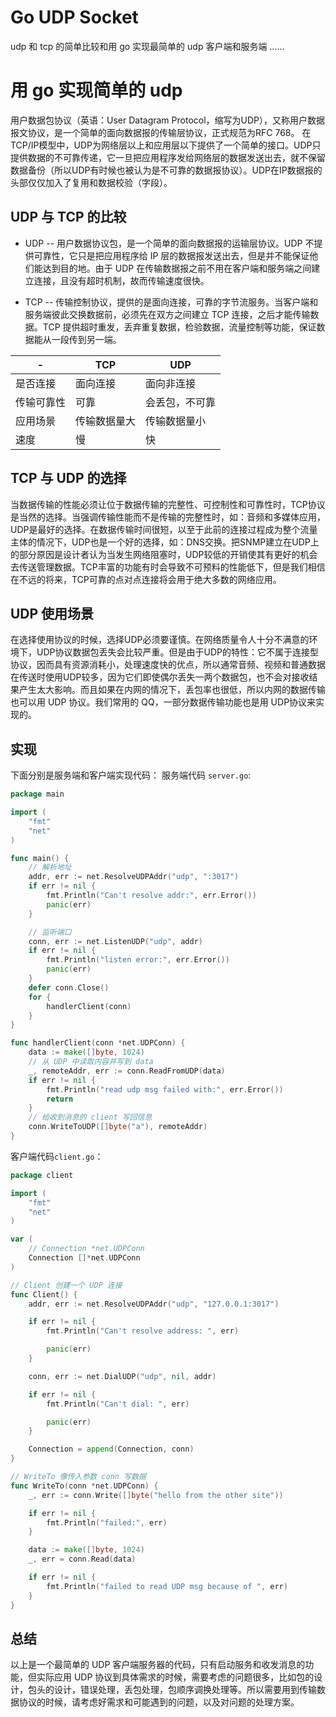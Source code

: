 # Go UDP Socket


udp 和 tcp 的简单比较和用 go 实现最简单的 udp 客户端和服务端 ......

# 用 go 实现简单的 udp

用户数据包协议（英语：User Datagram Protocol，缩写为UDP），又称用户数据报文协议，是一个简单的面向数据报的传输层协议，正式规范为RFC 768。
在TCP/IP模型中，UDP为网络层以上和应用层以下提供了一个简单的接口。UDP只提供数据的不可靠传递，它一旦把应用程序发给网络层的数据发送出去，就不保留数据备份（所以UDP有时候也被认为是不可靠的数据报协议）。UDP在IP数据报的头部仅仅加入了复用和数据校验（字段）。

## UDP 与 TCP 的比较

- UDP -- 用户数据协议包，是一个简单的面向数据报的运输层协议。UDP 不提供可靠性，它只是把应用程序给 IP 层的数据报发送出去，但是并不能保证他们能达到目的地。由于 UDP 在传输数据报之前不用在客户端和服务端之间建立连接，且没有超时机制，故而传输速度很快。

- TCP -- 传输控制协议，提供的是面向连接，可靠的字节流服务。当客户端和服务端彼此交换数据前，必须先在双方之间建立 TCP 连接，之后才能传输数据。TCP 提供超时重发，丢弃重复数据，检验数据，流量控制等功能，保证数据能从一段传到另一端。

-|TCP|UDP
---|---|---
是否连接 | 面向连接 | 面向非连接
传输可靠性 | 可靠 | 会丢包，不可靠
应用场景 | 传输数据量大 | 传输数据量小
速度 | 慢 | 快

## TCP 与 UDP 的选择

当数据传输的性能必须让位于数据传输的完整性、可控制性和可靠性时，TCP协议是当然的选择。当强调传输性能而不是传输的完整性时，如：音频和多媒体应用，UDP是最好的选择。在数据传输时间很短，以至于此前的连接过程成为整个流量主体的情况下，UDP也是一个好的选择，如：DNS交换。把SNMP建立在UDP上的部分原因是设计者认为当发生网络阻塞时，UDP较低的开销使其有更好的机会去传送管理数据。TCP丰富的功能有时会导致不可预料的性能低下，但是我们相信在不远的将来，TCP可靠的点对点连接将会用于绝大多数的网络应用。

## UDP 使用场景

在选择使用协议的时候，选择UDP必须要谨慎。在网络质量令人十分不满意的环境下，UDP协议数据包丢失会比较严重。但是由于UDP的特性：它不属于连接型协议，因而具有资源消耗小，处理速度快的优点，所以通常音频、视频和普通数据在传送时使用UDP较多，因为它们即使偶尔丢失一两个数据包，也不会对接收结果产生太大影响。而且如果在内网的情况下，丢包率也很低，所以内网的数据传输也可以用 UDP 协议。我们常用的 QQ，一部分数据传输功能也是用 UDP协议来实现的。

## 实现

下面分别是服务端和客户端实现代码：
服务端代码 `server.go`:

```go
package main

import (
	"fmt"
	"net"
)

func main() {
	// 解析地址
	addr, err := net.ResolveUDPAddr("udp", ":3017")
	if err != nil {
		fmt.Println("Can't resolve addr:", err.Error())
		panic(err)
	}

	// 监听端口
	conn, err := net.ListenUDP("udp", addr)
	if err != nil {
		fmt.Println("listen error:", err.Error())
		panic(err)
	}
	defer conn.Close()
	for {
		handlerClient(conn)
	}
}

func handlerClient(conn *net.UDPConn) {
	data := make([]byte, 1024)
	// 从 UDP 中读取内容并写到 data
	_, remoteAddr, err := conn.ReadFromUDP(data)
	if err != nil {
		fmt.Println("read udp msg failed with:", err.Error())
		return
	}
	// 给收到消息的 client 写回信息
	conn.WriteToUDP([]byte("a"), remoteAddr)
}

```

客户端代码`client.go`：

```go
package client

import (
	"fmt"
	"net"
)

var (
	// Connection *net.UDPConn
	Connection []*net.UDPConn
)

// Client 创建一个 UDP 连接
func Client() {
	addr, err := net.ResolveUDPAddr("udp", "127.0.0.1:3017")

	if err != nil {
		fmt.Println("Can't resolve address: ", err)

		panic(err)
	}

	conn, err := net.DialUDP("udp", nil, addr)

	if err != nil {
		fmt.Println("Can't dial: ", err)

		panic(err)
	}

	Connection = append(Connection, conn)
}

// WriteTo 像传入参数 conn 写数据
func WriteTo(conn *net.UDPConn) {
	_, err := conn.Write([]byte("hello from the other site"))

	if err != nil {
		fmt.Println("failed:", err)
	}

	data := make([]byte, 1024)
	_, err = conn.Read(data)

	if err != nil {
		fmt.Println("failed to read UDP msg because of ", err)
	}
}
```

## 总结

以上是一个最简单的 UDP 客户端服务器的代码，只有启动服务和收发消息的功能，但实际应用 UDP 协议到具体需求的时候，需要考虑的问题很多，比如包的设计，包头的设计，错误处理，丢包处理，包顺序调换处理等。所以需要用到传输数据协议的时候，请考虑好需求和可能遇到的问题，以及对问题的处理方案。
